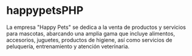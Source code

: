 # happypetsPHP
La empresa "Happy Pets" se dedica a la venta de productos y servicios para mascotas, abarcando una amplia gama que incluye alimentos, accesorios, juguetes, productos de higiene, así como servicios de peluquería, entrenamiento y atención veterinaria.
